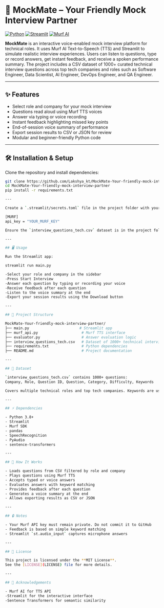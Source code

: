 # 🎤 MockMate – Your Friendly Mock Interview Partner

[![Python](https://img.shields.io/badge/Python-3.8+-blue.svg)](https://www.python.org/)
[![Streamlit](https://img.shields.io/badge/Streamlit-App-green.svg)](https://streamlit.io/)
[![Murf AI](https://img.shields.io/badge/Murf-TTS-orange.svg)](https://murf.ai/)

**MockMate** is an interactive voice-enabled mock interview platform for technical roles. It uses Murf AI Text-to-Speech (TTS) and Streamlit to simulate realistic interview experiences. Users can listen to questions, type or record answers, get instant feedback, and receive a spoken performance summary. The project includes a CSV dataset of 1000+ curated technical interview questions across top tech companies and roles such as Software Engineer, Data Scientist, AI Engineer, DevOps Engineer, and QA Engineer.

---

## ✨ Features

- Select role and company for your mock interview  
- Questions read aloud using Murf TTS voices  
- Answer via typing or voice recording  
- Instant feedback highlighting missed key points  
- End-of-session voice summary of performance  
- Export session results to CSV or JSON for review  
- Modular and beginner-friendly Python code

---

## 🛠️ Installation & Setup

Clone the repository and install dependencies:

```bash
git clone https://github.com/Lakshya_kt/MockMate-Your-friendly-mock-interview-partner.git
cd MockMate-Your-friendly-mock-interview-partner
pip install -r requirements.txt

---

Create a `.streamlit/secrets.toml` file in the project folder with your Murf API key:

[MURF]  
api_key = "YOUR_MURF_KEY"

Ensure the `interview_questions_tech.csv` dataset is in the project folder.

---

## 🖥️ Usage

Run the Streamlit app:

streamlit run main.py

-Select your role and company in the sidebar
-Press Start Interview
-Answer each question by typing or recording your voice
-Receive feedback after each question
-Listen to the voice summary at the end
-Export your session results using the Download button

---

## 📂 Project Structure

MockMate-Your-friendly-mock-interview-partner/  
├── main.py                       # Streamlit app  
├── murf_api.py                    # Murf TTS interface  
├── evaluator.py                   # Answer evaluation logic  
├── interview_questions_tech.csv   # Dataset of 1000+ technical interview questions  
├── requirements.txt               # Python dependencies  
├── README.md                      # Project documentation  

---

## 📝 Dataset

`interview_questions_tech.csv` contains 1000+ questions:  
Company, Role, Question ID, Question, Category, Difficulty, Keywords  

Covers multiple technical roles and top tech companies. Keywords are used to provide feedback during the session.

---

## ⚡ Dependencies

- Python 3.8+
- Streamlit
- Murf SDK
- pandas
- SpeechRecognition
- PyAudio
- sentence-transformers

---

## 🧩 How It Works

- Loads questions from CSV filtered by role and company  
- Plays questions using Murf TTS  
- Accepts typed or voice answers  
- Evaluates answers with keyword matching  
- Provides feedback after each question  
- Generates a voice summary at the end  
- Allows exporting results as CSV or JSON

---

## 🔒 Notes

- Your Murf API key must remain private. Do not commit it to GitHub  
- Feedback is based on simple keyword matching  
- Streamlit `st.audio_input` captures microphone answers

---

## 📄 License

This project is licensed under the **MIT License**.  
See the [LICENSE](LICENSE) file for more details.

---

## 🙏 Acknowledgements

- Murf AI for TTS API  
-Streamlit for the interactive interface
-Sentence Transformers for semantic similarity



